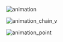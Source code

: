 
![animation](https://github.com/ChutsE/chain_pendant/assets/67295776/72415f9f-9bb2-46fa-bbb5-e97efc0cedee)

![animation_chain_v](https://github.com/ChutsE/chain_pendant/assets/67295776/17bb8700-fdb7-4268-b9d3-538171f2c90b)


![animation_point](https://github.com/ChutsE/chain_pendant/assets/67295776/3096eb0d-9005-46c6-b431-ca11d62b854a)
